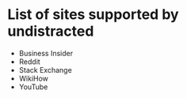 # List of sites supported by undistracted

- Business Insider
- Reddit
- Stack Exchange
- WikiHow
- YouTube
